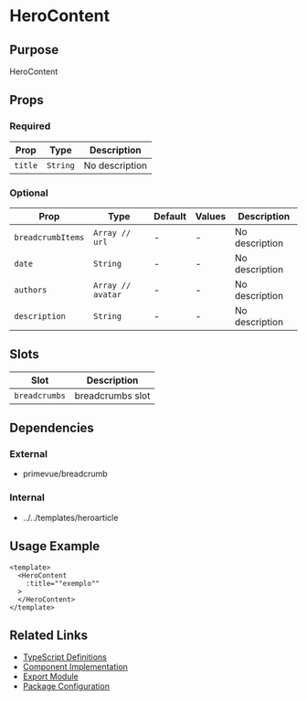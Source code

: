 # HeroContent

## Purpose

HeroContent

## Props

### Required

| Prop    | Type     | Description    |
| ------- | -------- | -------------- |
| `title` | `String` | No description |

### Optional

| Prop              | Type              | Default | Values | Description    |
| ----------------- | ----------------- | ------- | ------ | -------------- |
| `breadcrumbItems` | `Array // url`    | -       | -      | No description |
| `date`            | `String`          | -       | -      | No description |
| `authors`         | `Array // avatar` | -       | -      | No description |
| `description`     | `String`          | -       | -      | No description |

## Slots

| Slot          | Description      |
| ------------- | ---------------- |
| `breadcrumbs` | breadcrumbs slot |

## Dependencies

### External

- primevue/breadcrumb

### Internal

- ../../templates/heroarticle

## Usage Example

```vue
<template>
  <HeroContent
    :title=""exemplo""
  >
  </HeroContent>
</template>
```

## Related Links

- [TypeScript Definitions](./HeroContent.d.ts)
- [Component Implementation](./HeroContent.vue)
- [Export Module](./herocontent.js)
- [Package Configuration](./package.json)
